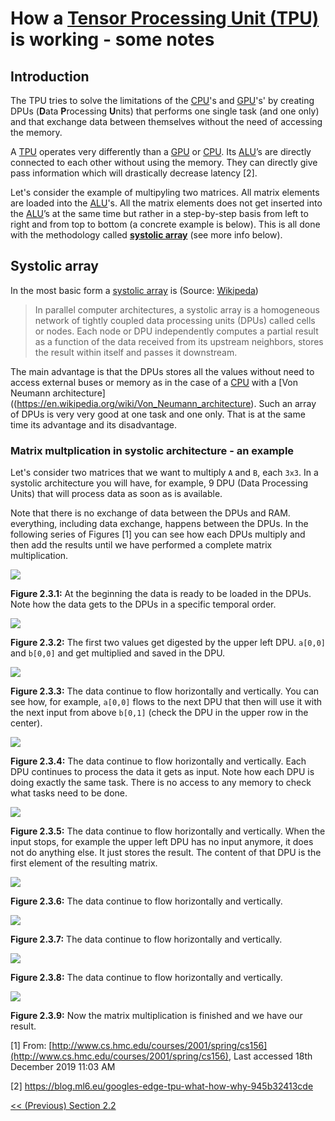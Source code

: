 # How a [Tensor Processing Unit (TPU)](https://en.wikipedia.org/wiki/Tensor_processing_unit) is working - some notes

## Introduction

The TPU tries to solve the limitations of the [CPU](https://en.wikipedia.org/wiki/Central_processing_unit)'s and [GPU](https://en.wikipedia.org/wiki/Graphics_processing_units)'s' by
creating DPUs (**D**ata **P**rocessing **U**nits) that performs
one single task (and one only) and that exchange data between themselves
without the need of accessing the memory.

A [TPU](https://en.wikipedia.org/wiki/Tensor_processing_unit) operates very differently than a [GPU](https://en.wikipedia.org/wiki/Graphics_processing_units) or [CPU](https://en.wikipedia.org/wiki/Central_processing_unit). Its [ALU](https://en.wikipedia.org/wiki/Arithmetic_logic_unit)’s are directly connected to each other without using the memory. They can directly give pass information which will drastically decrease latency [2].

Let's consider the example of multipyling two matrices. All matrix elements
 are loaded into the [ALU](https://en.wikipedia.org/wiki/Arithmetic_logic_unit)'s. All the matrix elements does not get inserted into the [ALU](https://en.wikipedia.org/wiki/Arithmetic_logic_unit)’s at the same time but rather in a step-by-step basis from left to right and
 from top to bottom (a concrete example is below). This is all done with the methodology called [**systolic array**](https://en.wikipedia.org/wiki/Systolic_array) (see more info below).

## Systolic array

In the most basic form a [systolic array](https://en.wikipedia.org/wiki/Systolic_array) is (Source: [Wikipeda](https://en.wikipedia.org/wiki/Systolic_array))

> In parallel computer architectures, a systolic array is a homogeneous network of tightly coupled data processing units (DPUs) called cells or nodes. Each node or DPU independently computes a partial result as a function of the data received from its upstream neighbors, stores the result within itself and passes it downstream.

The main advantage is that the DPUs stores all the values without need to access
external buses or memory as in the case of a [CPU](https://en.wikipedia.org/wiki/Central_processing_unit) with a [Von Neumann architecture]((https://en.wikipedia.org/wiki/Von_Neumann_architecture). Such an array of DPUs is very very good at
one task and one only. That is at the same time its advantage and its disadvantage.


### Matrix multplication in systolic architecture - an example

Let's consider  two matrices that we want to multiply `A` and `B`, each
`3x3`. In a systolic architecture you will have, for example, 9 DPU (Data Processing
    Units) that will process data as soon as is available.

Note that there is no exchange of data between the DPUs and RAM. everything,
including data exchange, happens between the DPUs. In the following series
of Figures [1] you can see how each DPUs multiply and then add the results until
we have performed a complete matrix multiplication.

![](systolic-1.png)

**Figure 2.3.1:** At the beginning the data is ready to be loaded in the
DPUs. Note how the data gets to the DPUs in a specific temporal order.

![](systolic-2.png)

**Figure 2.3.2:** The first two values get digested by the upper left DPU.
`a[0,0]` and `b[0,0]` and get multiplied and saved in the DPU.

![](systolic-3.png)

**Figure 2.3.3:** The data continue to flow horizontally and vertically.
You can see how, for example, `a[0,0]` flows to the next DPU that then will
use it with the next input from above `b[0,1]` (check the DPU in the
    upper row in the center).

![](systolic-4.png)

**Figure 2.3.4:** The data continue to flow horizontally and vertically.
Each DPU continues to process the data it gets as input. Note how each
DPU is doing exactly the same task. There is no access to any memory
to check what tasks need to be done.

![](systolic-5.png)

**Figure 2.3.5:** The data continue to flow horizontally and vertically.
When the input stops, for example the upper left DPU has no input anymore,
it does not do anything else. It just stores the result. The content of that
DPU is the first element of the resulting matrix.

![](systolic-6.png)

**Figure 2.3.6:** The data continue to flow horizontally and vertically.

![](systolic-7.png)

**Figure 2.3.7:** The data continue to flow horizontally and vertically.

![](systolic-8.png)

**Figure 2.3.8:** The data continue to flow horizontally and vertically.

![](systolic-9.png)

**Figure 2.3.9:** Now the matrix multiplication is finished and we have our
result.

[1] From: [http://www.cs.hmc.edu/courses/2001/spring/cs156](http://www.cs.hmc.edu/courses/2001/spring/cs156), Last accessed 18th
December 2019 11:03 AM

[2] https://blog.ml6.eu/googles-edge-tpu-what-how-why-945b32413cde

[<< (Previous) Section 2.2](2-2-GPU.md)
